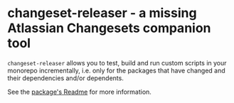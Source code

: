 # changeset-releaser - a missing Atlassian Changesets companion tool

`changeset-releaser` allows you to test, build and run custom scripts in your monorepo incrementally, i.e. only for the packages that have changed and their dependencies and/or dependents.

See the [package's Readme](packages/changeset-releaser/Readme.md) for more information.
